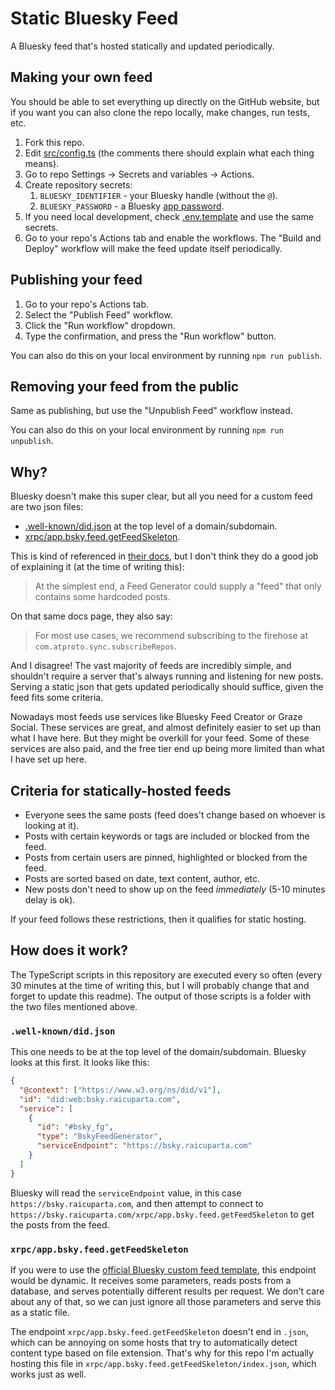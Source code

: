 # Static Bluesky Feed

A Bluesky feed that's hosted statically and updated periodically.

## Making your own feed

You should be able to set everything up directly on the GitHub website, but if you want you can also clone the repo locally, make changes, run tests, etc.

1. Fork this repo.
2. Edit [src/config.ts](src/config.ts) (the comments there should explain what each thing means).
3. Go to repo Settings -> Secrets and variables -> Actions.
4. Create repository secrets:
   1. `BLUESKY_IDENTIFIER` - your Bluesky handle (without the `@`).
   2. `BLUESKY_PASSWORD` - a Bluesky [app password](https://bsky.app/settings/app-passwords).
5. If you need local development, check [.env.template](.env.template) and use the same secrets.
6. Go to your repo's Actions tab and enable the workflows. The "Build and Deploy" workflow will make the feed update itself periodically.

## Publishing your feed

1. Go to your repo's Actions tab.
2. Select the "Publish Feed" workflow.
3. Click the "Run workflow" dropdown.
4. Type the confirmation, and press the "Run workflow" button.

You can also do this on your local environment by running `npm run publish`.

## Removing your feed from the public

Same as publishing, but use the "Unpublish Feed" workflow instead.

You can also do this on your local environment by running `npm run unpublish`.

## Why?

Bluesky doesn't make this super clear, but all you need for a custom feed are two json files:

- [.well-known/did.json](https://bsky.raicuparta.com/.well-known/did.json) at the top level of a domain/subdomain.
- [xrpc/app.bsky.feed.getFeedSkeleton](https://bsky.raicuparta.com/xrpc/app.bsky.feed.getFeedSkeleton/).

This is kind of referenced in [their docs](https://docs.bsky.app/docs/starter-templates/custom-feeds#suggestions-and-examples), but I don't think they do a good job of explaining it (at the time of writing this):

> At the simplest end, a Feed Generator could supply a "feed" that only contains some hardcoded posts.

On that same docs page, they also say:

> For most use cases, we recommend subscribing to the firehose at `com.atproto.sync.subscribeRepos`.

And I disagree! The vast majority of feeds are incredibly simple, and shouldn't require a server that's always running and listening for new posts. Serving a static json that gets updated periodically should suffice, given the feed fits some criteria.

Nowadays most feeds use services like Bluesky Feed Creator or Graze Social. These services are great, and almost definitely easier to set up than what I have here. But they might be overkill for your feed. Some of these services are also paid, and the free tier end up being more limited than what I have set up here.

## Criteria for statically-hosted feeds

- Everyone sees the same posts (feed does't change based on whoever is looking at it).
- Posts with certain keywords or tags are included or blocked from the feed.
- Posts from certain users are pinned, highlighted or blocked from the feed.
- Posts are sorted based on date, text content, author, etc.
- New posts don't need to show up on the feed _immediately_ (5-10 minutes delay is ok).

If your feed follows these restrictions, then it qualifies for static hosting.

## How does it work?

The TypeScript scripts in this repository are executed every so often (every 30 minutes at the time of writing this, but I will probably change that and forget to update this readme). The output of those scripts is a folder with the two files mentioned above.

### `.well-known/did.json`

This one needs to be at the top level of the domain/subdomain. Bluesky looks at this first. It looks like this:

```json
{
  "@context": ["https://www.w3.org/ns/did/v1"],
  "id": "did:web:bsky.raicuparta.com",
  "service": [
    {
      "id": "#bsky_fg",
      "type": "BskyFeedGenerator",
      "serviceEndpoint": "https://bsky.raicuparta.com"
    }
  ]
}
```

Bluesky will read the `serviceEndpoint` value, in this case `https://bsky.raicuparta.com`, and then attempt to connect to `https://bsky.raicuparta.com/xrpc/app.bsky.feed.getFeedSkeleton` to get the posts from the feed.

### `xrpc/app.bsky.feed.getFeedSkeleton`

If you were to use the [official Bluesky custom feed template](https://github.com/bluesky-social/feed-generator), this endpoint would be dynamic. It receives some parameters, reads posts from a database, and serves potentially different results per request. We don't care about any of that, so we can just ignore all those parameters and serve this as a static file.

The endpoint `xrpc/app.bsky.feed.getFeedSkeleton` doesn't end in `.json`, which can be annoying on some hosts that try to automatically detect content type based on file extension. That's why for this repo I'm actually hosting this file in `xrpc/app.bsky.feed.getFeedSkeleton/index.json`, which works just as well.
